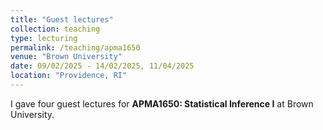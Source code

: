 ```yaml
---
title: "Guest lectures"
collection: teaching
type: lecturing
permalink: /teaching/apma1650
venue: "Brown University"
date: 09/02/2025 - 14/02/2025, 11/04/2025
location: "Providence, RI"
---
```


I gave four guest lectures for **APMA1650: Statistical Inference I** at Brown University. 